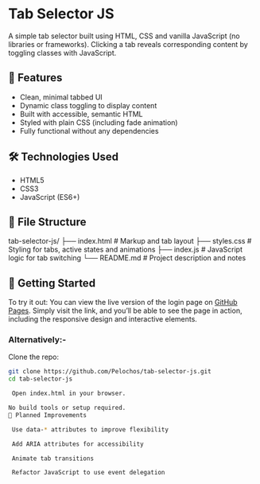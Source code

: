 # Tab Selector JS

A simple tab selector built using HTML, CSS and vanilla JavaScript (no libraries or frameworks).  Clicking a tab reveals corresponding content by toggling classes with JavaScript.

## 🧠 Features

- Clean, minimal tabbed UI
- Dynamic class toggling to display content
- Built with accessible, semantic HTML
- Styled with plain CSS (including fade animation)
- Fully functional without any dependencies

## 🛠 Technologies Used

- HTML5
- CSS3
- JavaScript (ES6+)

## 📁 File Structure

tab-selector-js/
├── index.html # Markup and tab layout
├── styles.css # Styling for tabs, active states and animations
├── index.js # JavaScript logic for tab switching
└── README.md # Project description and notes


## 🚀 Getting Started

To try it out:
You can view the live version of the login page on [GitHub Pages](https://pelochos.github.io/tab-selector-js/). Simply visit the link, and you’ll be able to see the page in action, including the responsive design and interactive elements.

### Alternatively:-
Clone the repo:
   ```bash
   git clone https://github.com/Pelochos/tab-selector-js.git
   cd tab-selector-js

    Open index.html in your browser.

No build tools or setup required.
📌 Planned Improvements

    Use data-* attributes to improve flexibility

    Add ARIA attributes for accessibility

    Animate tab transitions

    Refactor JavaScript to use event delegation
